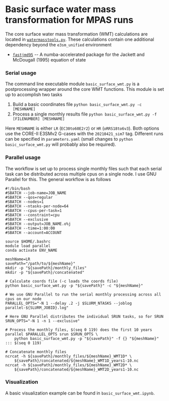 # Basic surface water mass transformation for MPAS runs

The core surface water mass transformation (WMT) calculations are located in [`watermasstools.py`](https://github.com/MPAS-Dev/MPAS-QuickViz/blob/master/ocean/AMOC/watermassanalysis/modules/watermasstools.py). These calculations contain one additional dependency beyond the `e3sm_unified` environment

   - [`fastjmd95`](https://github.com/xgcm/fastjmd95) -- A numba-accelerated package for the Jackett and McDougall (1995) equation of state

### Serial usage

The command line executable module `basic_surface_wmt.py` is a postprocessing wrapper around the core WMT functions. This module is set up to accomplish two tasks

   1. Build a basic coordinates file `python basic_surface_wmt.py -c [MESHNAME]`
   2. Process a single monthly results file `python basic_surface_wmt.py -f [FILENUMBER] [MESHNAME]`

Here `MESHNAME` is either `LR` (`EC30to60E2r2`) or `HR` (`oRRS18to6v3`). Both options use the CORE-II E3SMv2 G-cases with the `20210421_sim7` tag. Different runs can be specified in `parameters.yaml` (small changes to `python basic_surface_wmt.py` will probably also be required).

### Parallel usage

The workflow is set up to process single monthly files such that each serial task can be distributed across multiple cpus on a single node. I use GNU Parallel for this. The general workflow is as follows

```
#!/bin/bash
#SBATCH --job-name=JOB_NAME
#SBATCH --qos=regular
#SBATCH --nodes=1
#SBATCH --ntasks-per-node=64
#SBATCH --cpus-per-task=1
#SBATCH --constraint=cpu
#SBATCH --exclusive
#SBATCH --output=JOB_NAME.o%j
#SBATCH --time=1:00:00
#SBATCH --account=ACCOUNT

source $HOME/.bashrc
module load parallel
conda activate ENV_NAME

meshName=LR
savePath="/path/to/${meshName}"
mkdir -p "${savePath}/monthly_files"
mkdir -p "${savePath}/concatenated"

# Calculate coords file (-c loads the coords file)
python basic_surface_wmt.py -p "${savePath}" -c "${meshName}"

# We use GNU Parallel to run the serial monthly processing across all cpus on our node
PARALLEL_OPTS="-N 1 --delay .2 -j $SLURM_NTASKS --joblog parallel-${SLURM_JOBID}.log"

# Here GNU Parallel distributes the individual SRUN tasks, so for SRUN
SRUN_OPTS="-N 1 -n 1 --exclusive"

# Process the monthly files, $(seq 0 119) does the first 10 years
parallel $PARALLEL_OPTS srun $SRUN_OPTS \
    python basic_surface_wmt.py -p "${savePath}" -f {} "${meshName}" ::: $(seq 0 119)

# Concatenate monthly files
ncrcat -h ${savePath}/monthly_files/${meshName}_WMT1D* \
    ${savePath}/concatenated/${meshName}_WMT1D_years1-10.nc
ncrcat -h ${savePath}/monthly_files/${meshName}_WMT2D* \
    ${savePath}/concatenated/${meshName}_WMT2D_years1-10.nc
```

### Visualization

A basic visualization example can be found in `basic_surface_wmt.ipynb`.